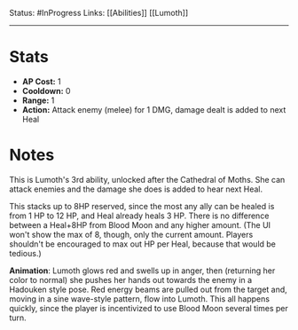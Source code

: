 Status: #InProgress 
Links: [[Abilities]] [[Lumoth]]
___
# Stats
- **AP Cost:** 1
- **Cooldown:** 0
- **Range:** 1
- **Action:** Attack enemy (melee) for 1 DMG, damage dealt is added to next Heal
# Notes

This is Lumoth's 3rd ability, unlocked after the Cathedral of Moths. She can attack enemies and the damage she does is added to hear next Heal.

This stacks up to 8HP reserved, since the most any ally can be healed is from 1 HP to 12 HP, and Heal already heals 3 HP. There is no difference between a Heal+8HP from Blood Moon and any higher amount. (The UI won't show the max of 8, though, only the current amount. Players shouldn't be encouraged to max out HP per Heal, because that would be tedious.)

**Animation**: Lumoth glows red and swells up in anger, then (returning her color to normal) she pushes her hands out towards the enemy in a Hadouken style pose. Red energy beams are pulled out from the target and, moving in a sine wave-style pattern, flow into Lumoth. This all happens quickly, since the player is incentivized to use Blood Moon several times per turn.